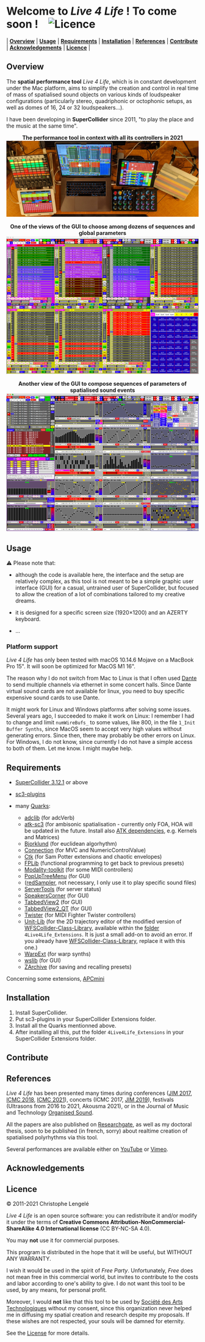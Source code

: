 # Welcome to *Live 4 Life* ! To come soon ! &nbsp;&nbsp; ![Licence](https://licensebuttons.net/l/by-nc-sa/3.0/88x31.png)


| [**Overview**](#overview) | [**Usage**](#usage) | [**Requirements**](#requirements) | [**Installation**](#installation) | [**References**](#references) | [**Contribute**](#contribute) | [**Acknowledgements**](#acknowledgements) | [**Licence**](#licence) |


## Overview

The **spatial performance tool** *Live 4 Life*, which is in constant development under the Mac platform, aims to simplify the creation and control in real time of mass of spatialised sound objects on various kinds of loudspeaker configurations (particularly stereo, quadriphonic or octophonic setups, as well as domes of 16, 24 or 32 loudspeakers...). 

I have been developing in **SuperCollider** since 2011, "to play the place and the music at the same time".


<p align="center">
<b>The performance tool in context with all its controllers in 2021</b>
<!--<a href="#> <b>The performance tool in context with all its controllers</b> </a> <br> -->
<img src="images/Controllers2021bis.jpg" />
</p>

<p align="center">
<b>One of the views of the GUI to choose among dozens of sequences and global parameters</b>
<img src="images/ViewGlobal.jpg" />
</p>

<p align="center">
<b>Another view of the GUI to compose sequences of parameters of spatialised sound events</b>
<img src="images/ViewSeq.jpg" />
</p>

<!--
<p align="center">
  <b>Some Links:</b><br>
  <a href="#">Link 1</a> |
  <a href="#">Link 2</a> |
  <a href="#">Link 3</a>
  <br><br>
  <img src="http://s.4cdn.org/image/title/105.gif">
</p>
-->


## Usage

:warning: Please note that:

* although the code is available here, the interface and the setup are relatively complex, as this tool is not meant to be a simple graphic user interface (GUI) for a casual, untrained user of SuperCollider, but focused to allow the creation of a lot of combinations tailored to my creative dreams.

* it is designed for a specific screen size (1920×1200) and an AZERTY keyboard.

* ...


### Platform support

*Live 4 Life* has only been tested with macOS 10.14.6 Mojave on a MacBook Pro 15". 
It will soon be optimized for MacOS M1 16".

The reason why I do not switch from Mac to Linux is that I often used [Dante](https://www.audinate.com/products) to send multiple channels via ethernet in some concert halls. Since Dante virtual sound cards are not available for linux, you need to buy specific expensive sound cards to use Dante.

It might work for Linux and Windows platforms after solving some issues. 
Several years ago, I succeeded to make it work on Linux: I remember I had to change and limit `numWireBufs_` to some values, like 800, in the file `1_Init Buffer Synths`, since MacOS seem to accept very high values without generating errors. Since then, there may probably be other errors on Linux.
For Windows, I do not know, since currently I do not have a simple access to both of them.
Let me know. I might maybe help.


## Requirements

* [SuperCollider 3.12.1](https://supercollider.github.io/download) or above

* [sc3-plugins](https://supercollider.github.io/sc3-plugins/)

* many [Quarks](https://github.com/supercollider-quarks):
  - [adclib](https://github.com/supercollider-quarks/adclib) (for adcVerb)
  - [atk-sc3](https://github.com/ambisonictoolkit/atk-sc3) (for ambisonic spatialisation - currently only FOA, HOA will be updated in the future. Install also [ATK dependencies](https://github.com/ambisonictoolkit/atk-sc3/blob/master/README.md#kernels-matrices--soundfiles), e.g. Kernels and Matrices)
  - [Bjorklund](https://github.com/redFrik/Bjorklund) (for euclidean algorhythm)
  - [Connection](https://github.com/scztt/Connection.quark) (for MVC and NumericControlValue)
  - [Ctk](https://github.com/supercollider-quarks/Ctk) (for Sam Potter extensions and chaotic envelopes)
  - [FPLib](https://github.com/miguel-negrao/FPLib) (functional programming to get back to previous presets)
  - [Modality-toolkit](https://github.com/ModalityTeam/Modality-toolkit) (for some MIDI controllers)
  - [PopUpTreeMenu](https://github.com/redFrik/PopUpTreeMenu) (for GUI)
  - ([redSampler](https://github.com/redFrik/redSampler), not necessary, I only use it to play specific sound files)
  - [ServerTools](https://github.com/supercollider-quarks/ServerTools) (for server status)
  - [SpeakersCorner](https://github.com/supercollider-quarks/SpeakersCorner) (for GUI)
  - [TabbedView2](https://github.com/jmuxfeldt/TabbedView2) (for GUI)
  - [TabbedView2_QT](https://github.com/jmuxfeldt/TabbedView2_QT) (for GUI)
  - [Twister](https://github.com/scztt/Twister.quark) (for MIDI Fighter Twister controllers)
  - [Unit-Lib](https://github.com/GameOfLife/Unit-Lib) (for the 2D trajectory editor of the modified version of [WFSCollider-Class-Library](https://github.com/GameOfLife/WFSCollider-Class-Library), available within the [folder](/4Live4Life_Extensions) `4Live4Life_Extensions`. It is just a small add-on to avoid an error. If you already have [WFSCollider-Class-Library](https://github.com/GameOfLife/WFSCollider-Class-Library), replace it with this one.)
  - [WarpExt](https://github.com/supercollider-quarks/WarpExt) (for warp synths)
  - [wslib](https://github.com/supercollider-quarks/wslib) (for GUI)
  - [ZArchive](https://github.com/crucialfelix/ZArchive) (for saving and recalling presets)

Concerning some extensions,  [APCmini](https://github.com/andresperezlopez/APCmini)

## Installation

1. Install SuperCollider. 
2. Put sc3-plugins in your SuperCollider Extensions folder.
3. Install all the Quarks mentionned above.
4. After installing all this, put the folder `4Live4Life_Extensions` in your SuperCollider Extensions folder.


## Contribute


## References

*Live 4 Life* has been presented many times during conferences ([JIM 2017](https://jim2017.sciencesconf.org/data/Lengele2017aa.pdf), [ICMC 2018](https://quod.lib.umich.edu/cgi/p/pod/dod-idx/live-4-life-a-spatial-performance-tool-focused-on-rhythm.pdf?c=icmc;idno=bbp2372.2018.057;format=pdf), [ICMC 2021](https://www.researchgate.net/publication/354526907_The_story_and_the_insides_of_a_spatial_performance_tool_Live_4_Life)), concerts (ICMC 2017, [JIM 2019](https://www.youtube.com/watch?v=NfWXF6copEs)), festivals (Ultrasons from 2016 to 2021, Akousma 2021), or in the  Journal of Music and Technology [Organised Sound](https://doi.org/10.1017/S135577182100008X).

All the papers are also published on [Researchgate](https://www.researchgate.net/profile/Christophe-Lengele), as well as my doctoral thesis, soon to be published (in french, sorry) about realtime creation of spatialised polyrhythms via this tool.

Several performances are available either on [YouTube](https://www.youtube.com/channel/UCOv5kb3IQBmgyOQPu5DOZ4g) or [Vimeo](https://vimeo.com/christophexon).


## Acknowledgements


## Licence

© 2011-2021 Christophe Lengelé

*Live 4 Life* is an open source software: you can redistribute it and/or modify it under the terms of **Creative Commons Attribution-NonCommercial-ShareAlike 4.0 International license** (CC BY-NC-SA 4.0). 

You may **not** use it for commercial purposes.

This program is distributed in the hope that it will be useful, but WITHOUT ANY WARRANTY. 

I wish it would be used in the spirit of *Free Party*. Unfortunately, *Free* does not mean free in this commercial world, but invites to contribute to the costs and labor according to one's ability to give. I do not want this tool to be used, by any means, for personal profit.

Moreover, I would **not** like that this tool to be used by [Société des Arts Technologiques](https://sat.qc.ca) without my consent, since this organization never helped me in diffusing my spatial creation and research despite my proposals. If these wishes are not respected, your souls will be damned for eternity.

See the [License](/LICENCE.md) for more details.
